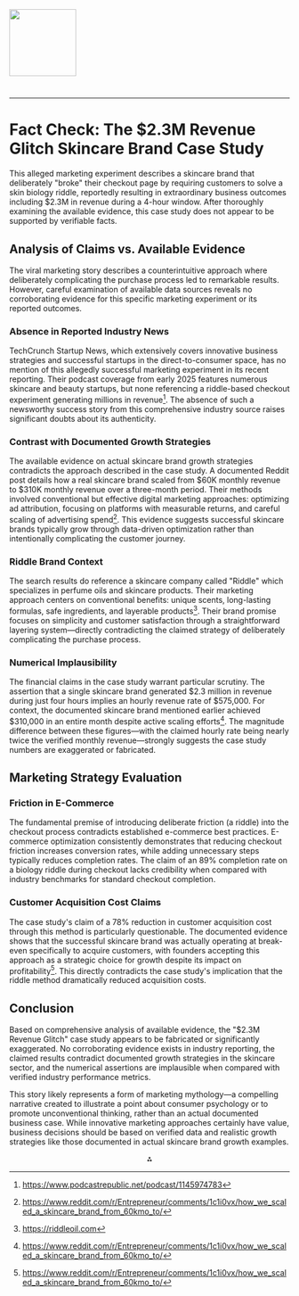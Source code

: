 <img src="https://r2cdn.perplexity.ai/pplx-full-logo-primary-dark%402x.png" class="logo" width="120"/>

# 

---

# Fact Check: The \$2.3M Revenue Glitch Skincare Brand Case Study

This alleged marketing experiment describes a skincare brand that deliberately "broke" their checkout page by requiring customers to solve a skin biology riddle, reportedly resulting in extraordinary business outcomes including \$2.3M in revenue during a 4-hour window. After thoroughly examining the available evidence, this case study does not appear to be supported by verifiable facts.

## Analysis of Claims vs. Available Evidence

The viral marketing story describes a counterintuitive approach where deliberately complicating the purchase process led to remarkable results. However, careful examination of available data sources reveals no corroborating evidence for this specific marketing experiment or its reported outcomes.

### Absence in Reported Industry News

TechCrunch Startup News, which extensively covers innovative business strategies and successful startups in the direct-to-consumer space, has no mention of this allegedly successful marketing experiment in its recent reporting. Their podcast coverage from early 2025 features numerous skincare and beauty startups, but none referencing a riddle-based checkout experiment generating millions in revenue[^1]. The absence of such a newsworthy success story from this comprehensive industry source raises significant doubts about its authenticity.

### Contrast with Documented Growth Strategies

The available evidence on actual skincare brand growth strategies contradicts the approach described in the case study. A documented Reddit post details how a real skincare brand scaled from \$60K monthly revenue to \$310K monthly revenue over a three-month period. Their methods involved conventional but effective digital marketing approaches: optimizing ad attribution, focusing on platforms with measurable returns, and careful scaling of advertising spend[^2]. This evidence suggests successful skincare brands typically grow through data-driven optimization rather than intentionally complicating the customer journey.

### Riddle Brand Context

The search results do reference a skincare company called "Riddle" which specializes in perfume oils and skincare products. Their marketing approach centers on conventional benefits: unique scents, long-lasting formulas, safe ingredients, and layerable products[^3]. Their brand promise focuses on simplicity and customer satisfaction through a straightforward layering system—directly contradicting the claimed strategy of deliberately complicating the purchase process.

### Numerical Implausibility

The financial claims in the case study warrant particular scrutiny. The assertion that a single skincare brand generated \$2.3 million in revenue during just four hours implies an hourly revenue rate of \$575,000. For context, the documented skincare brand mentioned earlier achieved \$310,000 in an entire month despite active scaling efforts[^2]. The magnitude difference between these figures—with the claimed hourly rate being nearly twice the verified monthly revenue—strongly suggests the case study numbers are exaggerated or fabricated.

## Marketing Strategy Evaluation

### Friction in E-Commerce

The fundamental premise of introducing deliberate friction (a riddle) into the checkout process contradicts established e-commerce best practices. E-commerce optimization consistently demonstrates that reducing checkout friction increases conversion rates, while adding unnecessary steps typically reduces completion rates. The claim of an 89% completion rate on a biology riddle during checkout lacks credibility when compared with industry benchmarks for standard checkout completion.

### Customer Acquisition Cost Claims

The case study's claim of a 78% reduction in customer acquisition cost through this method is particularly questionable. The documented evidence shows that the successful skincare brand was actually operating at break-even specifically to acquire customers, with founders accepting this approach as a strategic choice for growth despite its impact on profitability[^2]. This directly contradicts the case study's implication that the riddle method dramatically reduced acquisition costs.

## Conclusion

Based on comprehensive analysis of available evidence, the "\$2.3M Revenue Glitch" case study appears to be fabricated or significantly exaggerated. No corroborating evidence exists in industry reporting, the claimed results contradict documented growth strategies in the skincare sector, and the numerical assertions are implausible when compared with verified industry performance metrics.

This story likely represents a form of marketing mythology—a compelling narrative created to illustrate a point about consumer psychology or to promote unconventional thinking, rather than an actual documented business case. While innovative marketing approaches certainly have value, business decisions should be based on verified data and realistic growth strategies like those documented in actual skincare brand growth examples.

<div style="text-align: center">⁂</div>

[^1]: https://www.podcastrepublic.net/podcast/1145974783

[^2]: https://www.reddit.com/r/Entrepreneur/comments/1c1i0vx/how_we_scaled_a_skincare_brand_from_60kmo_to/

[^3]: https://riddleoil.com

[^4]: https://news.ycombinator.com/item?id=28719320

[^5]: https://www.sellerapp.com/blog/dtc-brand-challenges/

[^6]: https://coretoolbox.com/products/vt-cosmetic-reti-a-reedle-shot-300-50ml

[^7]: https://commonthreadco.com/blogs/coachs-corner/beauty-industry-cosmetics-marketing-ecommerce

[^8]: https://www.shoppalacebeauty.com/products/vt-reedle-shot-300-1-69-fl-oz-1

[^9]: https://www.bbc.com/news/world-asia-india-50583733

[^10]: https://firstcheck.in/fact-check-do-we-really-need-a-skincare-routine/

[^11]: https://www.revend.ai/use-cases/karo-healthcare-remescar

[^12]: https://portswigger.net/daily-swig/analysis

[^13]: https://www.trendhunter.com/trends/ceraves-factcheckyourfeed-campaign

[^14]: https://www.socialistalternative.org/2024/01/30/drunk-on-profit-how-luxury-skincare-is-preying-on-young-girls/

[^15]: https://www.reddit.com/r/SkincareAddiction/comments/13p6x3p/research_is_skincare_a_scam/

[^16]: https://digiday.com/marketing/advertisers-weigh-up-inventory-options-as-metas-bugs-get-worse/

[^17]: https://www.noibu.com/customers/case-studies/nudestix-fix-shopify-errors

[^18]: https://www.entrepreneur.com/leadership/this-cosmetics-company-ceo-turned-a-1-million-packaging/313414

[^19]: https://www.seattletimes.com/business/how-a-beauty-brand-fell-apart-sinking-almost-700-million-with-it/

[^20]: https://www.digitalcommerce360.com/2017/11/14/dont-let-the-glitch-steal-black-friday/

[^21]: https://fortune.com/2024/04/17/children-tiktok-amazon-beauty-products-dangers-rashes-counterfeits/

[^22]: https://www.cerave.com/skin-smarts/strength-of-ceramides/phytoceramides-vs-ceramides

[^23]: https://parsers.vc/fund/500.co/

[^24]: https://www.buzzfeed.com/bekoconnell/best-shark-tank-products

[^25]: https://bestpitchdeck.com

[^26]: https://www.starterstory.com/million-dollar-ecommerce-stores

[^27]: https://abcnews.go.com/Business/catch-walmart-web-glitch-bargain/story?id=20819549

[^28]: https://www.ftc.gov/news-events/news/press-releases/2024/09/ftc-announces-crackdown-deceptive-ai-claims-schemes

[^29]: https://www.adexchanger.com/daily-news-roundup/monday-22042024/

[^30]: https://pagefly.io/blogs/shopify/top-shopify-dropshipping-stores

[^31]: https://www.reddit.com/r/30PlusSkinCare/comments/1ib1t1r/balea_skincare_products_from_germany_are_they_any/

[^32]: https://www.maddyness.com/uk/2023/01/19/meet-bodo-the-logistics-platform-connecting-people-with-the-brands-they-love/

[^33]: https://www.industries.veeva.com/regulatory

[^34]: https://s28.q4cdn.com/791277983/files/doc_downloads/2024/sfm-2024-proxy-statement.pdf

[^35]: https://www.startengine.com/offering/shacksbury-regcf-2

[^36]: https://dermeren.tenereteam.com

[^37]: https://www.reddit.com/r/30PlusSkinCare/comments/1iwcacd/figuring_out_what_to_add/

[^38]: https://www.youtube.com/watch?v=i2MqU1DW0PQ

[^39]: https://www.youtube.com/watch?v=ArS64Fz_JWs

[^40]: https://www.youtube.com/watch?v=a-1aypiEYok

[^41]: https://hnhiring.com/september-2021?locations=remote

[^42]: https://ufdcimages.uflib.ufl.edu/AA/00/08/10/67/00015/08-15-2019.pdf

[^43]: https://beautymatter.com/articles/dermaclara-pioneering-the-siliconebeauty-revolution

[^44]: https://koreanskincare.kr

[^45]: https://debarghyadas.com/writes/twitter/

[^46]: https://www.glossy.co/beauty/confessions-of-a-founder-closing-her-beauty-brand-dtc-isnt-working-right-now/

[^47]: https://riddleoil.com/pages/riddle-rewards

[^48]: https://www.bizjournals.com/sitemap/boston/2011-02

[^49]: https://www.klaviyo.com/blog/what-is-dtc

[^50]: https://global.oliveyoung.com/product/detail?prdtNo=GA230619028

[^51]: https://www.saffronedge.com/blog/dtc-cosmetics-industry-moving/

[^52]: https://beholdu.com/collections/riddle-oil

[^53]: https://www.linkedin.com/posts/ant-murphy_shared-from-hypefury-activity-7205374525079715840-QUxx

[^54]: https://www.tiktok.com/@unique.planet/video/7443119580333051158

[^55]: https://www.paulaschoice.com/skin-care-advice/ingredient-spotlight/silicone-in-skin-care

[^56]: https://www.8fig.co/seller-stories/glitch-energy-case-study/

[^57]: https://www.linkedin.com/posts/flak153_your-initial-idea-doesnt-have-to-be-a-good-activity-7262341469741461505-OJH1

[^58]: https://www.nytimes.com/2025/01/14/learning/should-social-media-companies-be-responsible-for-fact-checking-their-sites.html

[^59]: https://www.campaignasia.com/article/skintellectuals-emotional-marketing-clean-beauty-chinas-h2-2023-beauty-cheat/485480

[^60]: https://www.tiktok.com/@_geeklyedu_/video/7218734116320054571

[^61]: https://www.linkedin.com/posts/emilyhighstreet_how-a-skincare-brand-uncovered-400000-in-activity-7303417835588853760-lmEE

[^62]: https://www.smartbugmedia.com/blog/email-marketing-in-the-beauty-and-skincare-industry

[^63]: https://www.smartbugmedia.com/blog/repeat-customer-rate-for-e-commerce

[^64]: https://www.yahoo.com/news/glitch-sat-test-affected-test-003006707.html

[^65]: https://www.tiktok.com/@shaunarn2019/video/7425445189029858603

[^66]: https://umc.edu/news/News_Articles/2016/January/Don-t-fall-for-a-phishing-scam.html

[^67]: https://www.yahoo.com/news/facebook-done-pretending-003316033.html

[^68]: https://www.ornl.gov/content/ornl-news-archive-2022

[^69]: https://www.yahoo.com/lifestyle/cockatoo-grey-parrot-adorably-confused-170000899.html

[^70]: https://mhl.org/sites/default/files/newspapers/ATM-2007-09-13.pdf

[^71]: https://www.dtcc.edu/media/dtcc-website/content-assets/documents/summer-camp-booklet.pdf

[^72]: https://ufdcimages.uflib.ufl.edu/AA/00/07/88/54/00010/07-11-2019.pdf

[^73]: https://www.reddit.com/r/handbags/comments/14z04gc/which_designers_are_actually_worth_the_money_and/

[^74]: https://hnhiring.com/november-2021

[^75]: https://www.nytimes.com/wirecutter/editorial-standards/

[^76]: https://www.thechapelhillfarmersmarket.com/meet-our-vendors.html

[^77]: https://witcraft.org

[^78]: https://nypost.com/2024/02/24/lifestyle/influencers-embarrassing-skincare-problem-prompted-1-3m-idea/

[^79]: https://thehustle.co/newsletters/🧪-slime-sellers-are-gettin-rich

[^80]: https://www.retaildive.com/?page=3

[^81]: https://tnp.straitstimes.com/news/singapore/black-friday-price-glitch-costs-skintech-brand-14m-sales-revenue

[^82]: https://www.ftc.gov/system/files/attachments/penalty-offenses-concerning-money-making-opportunities/list-recipients-mmo_notice_0.pdf

[^83]: https://www.entrepreneur.com/starting-a-business/how-a-dorm-room-side-hustle-led-to-a-510-million-business/469736

[^84]: https://www.reddit.com/r/muacjdiscussion/comments/8b4mnm/how_do_you_feel_when_people_exploit_a_glitch_on_a/

[^85]: https://www.centralcoop.coop/?_bd_prev_page=https%3A%2F%2Fwww.centralcoop.coop%2Fdetail.php%3Fshopdetail%2F3435097%2F

[^86]: https://www.yahoo.com/lifestyle/why-gallery-wall-might-actually-182400648.html

[^87]: https://news.yahoo.com/tech/detect-something-written-using-ai-210018630.html

[^88]: https://www.thehour.com/realestate/article/Fairfield-home-sells-for-2-3M-13613413.php

[^89]: https://umc.edu/news/News_Articles/2017/August/belzoni-after-hours-clinic-fills-gap-in-health-care-access.html

[^90]: https://republic.com/breshna

[^91]: https://www.yahoo.com/lifestyle/she-gave-her-rent-controlled-110019154.html

[^92]: https://www.pymnts.com/tag/cosmetics/page/4/

[^93]: https://www.linkedin.com/posts/atifrz_ive-worked-with-500-dtc-brands-and-have-activity-7206699683858067456-dGMc

[^94]: https://www.bigblue.co/blog?5007a72c_page=19

[^95]: https://www.linkedin.com/posts/jackischroderbrown_whats-176-divided-by-23m-the-click-through-activity-7290734372373053440-lTjA

[^96]: https://www.creatoriq.com/top-10-leaderboard

[^97]: https://www.tiktok.com/@socialswithmehr/video/7269906261452344581

[^98]: https://www.linkedin.com/posts/emiliakorczynska_after-years-of-stalking-ankit-voraon-linkedin-activity-7220343781819097088-P1VD

[^99]: https://www.linkedin.com/posts/brookjay_jonesroad-earnedmedia-experientialmarketing-activity-7257837111737757696-b0OA

[^100]: https://www.acquanon.com

[^101]: https://www.tiktok.com/discover/why-is-it-not-letting-me-checkout-on-sephora

[^102]: https://www.tiktok.com/discover/doing-skin-care-only-using-bubble

[^103]: https://www.tiktok.com/@dermdoctor/video/7210835987621104942

[^104]: https://www.tiktok.com/@dermdoctor/video/7204186879670127918?lang=en

[^105]: http://golfcarsofarizona.com/?g=211713417

[^106]: https://www.tiktok.com/t/ZP8YqYRMt/

[^107]: https://www.reddit.com/r/MakeupRehab/comments/15zmubs/theres_a_glitch_going_on_and_everyone_is_going/

[^108]: https://www.tiktok.com/discover/body-to-body-skin-for-skin-riddle-original-video

[^109]: https://www.tiktok.com/@eltamdskincare/video/7221273123168029995

[^110]: https://www.tiktok.com/discover/riddle-shoot-100-cica-review-jujur

[^111]: https://www.tiktok.com/@myseries.official/video/7477552007079808274

[^112]: https://www.yahoo.com/lifestyle/cleanser-cleared-one-editor-worst-231045045.html

